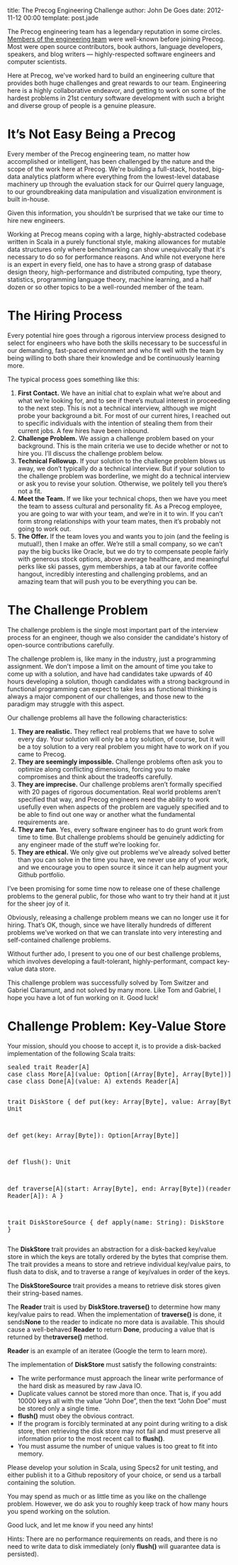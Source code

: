 title: The Precog Engineering Challenge
author: John De Goes
date: 2012-11-12 00:00
template: post.jade

<p>The Precog engineering team has a legendary reputation in some circles. <a href="http://www.precog.com/about/team">Members of the engineering team</a> were well-known before joining Precog. Most were open source contributors, book authors, language developers, speakers, and blog writers &#8212; highly-respected software engineers and computer scientists.</p>
<p>Here at Precog, we've worked hard to build an engineering culture that provides both huge challenges and great rewards to our team. Engineering here is a highly collaborative endeavor, and getting to work on some of the hardest problems in 21st century software development with such a bright and diverse group of people is a genuine pleasure.</p>
<h1>It&#8217;s Not Easy Being a Precog</h1>
<p>Every member of the Precog engineering team, no matter how accomplished or intelligent, has been challenged by the nature and the scope of the work here at Precog. We're building a full-stack, hosted, big-data analytics platform where everything from the lowest-level database machinery up through the evaluation stack for our Quirrel query language, to our groundbreaking data manipulation and visualization environment is built in-house.</p>
<p>Given this information, you shouldn&#8217;t be surprised that we take our time to hire new engineers.</p>
<p>Working at Precog means coping with a large, highly-abstracted codebase written in Scala in a purely functional style, making allowances for mutable data structures only where benchmarking can show unequivocally that it's necessary to do so for performance reasons. And while not everyone here is an expert in every field, one has to have a strong grasp of database design theory, high-performance and distributed computing, type theory, statistics, programming language theory, machine learning, and a half dozen or so other topics to be a well-rounded member of the team.</p>
<h1>The Hiring Process</h1>
<p>Every potential hire goes through a rigorous interview process designed to select for engineers who have both the skills necessary to be successful in our demanding, fast-paced environment and who fit well with the team by being willing to both share their knowledge and be continuously learning more.</p>
<p>The typical process goes something like this:</p>
<ol>
<li><strong>First Contact.</strong> We have an initial chat to explain what we&#8217;re about and what we&#8217;re looking for, and to see if there&#8217;s mutual interest in proceeding to the next step. This is not a technical interview, although we might probe your background a bit. For most of our current hires, I reached out to specific individuals with the intention of stealing them from their current jobs. A few hires have been inbound.</li>
<li><strong>Challenge Problem.</strong> We assign a challenge problem based on your background. This is the main criteria we use to decide whether or not to hire you. I&#8217;ll discuss the challenge problem below.</li>
<li><strong>Technical Followup.</strong> If your solution to the challenge problem blows us away, we don&#8217;t typically do a technical interview. But if your solution to the challenge problem was borderline, we might do a technical interview or ask you to revise your solution. Otherwise, we politely tell you there&#8217;s not a fit.</li>
<li><strong>Meet the Team.</strong> If we like your technical chops, then we have you meet the team to assess cultural and personality fit. As a Precog employee, you are going to war with your team, and we&#8217;re in it to win. If you can&#8217;t form strong relationships with your team mates, then it&#8217;s probably not going to work out.</li>
<li><strong>The Offer.</strong> If the team loves you and wants you to join (and the feeling is mutual!), then I make an offer. We&#8217;re still a small company, so we can&#8217;t pay the big bucks like Oracle, but we do try to compensate people fairly with generous stock options, above average healthcare, and meaningful perks like ski passes, gym memberships, a tab at our favorite coffee hangout, incredibly interesting and challenging problems, and an amazing team that will push you to be everything you can be.</li>
</ol>
<h1>The Challenge Problem</h1>
<p>The challenge problem is the single most important part of the interview process for an engineer, though we also consider the candidate's history of open-source contributions carefully.</p>
<p>The challenge problem is, like many in the industry, just a programming assignment. We don't impose a limit on the amount of time you take to come up with a solution, and have had candidates take upwards of 40 hours developing a solution, though candidates with a strong background in functional programming can expect to take less as functional thinking is always a major component of our challenges, and those new to the paradigm may struggle with this aspect.</p>
<p>Our challenge problems all have the following characteristics:</p>
<ol>
<li><strong>They are realistic.</strong> They reflect real problems that we have to solve every day. Your solution will only be a toy solution, of course, but it will be a toy solution to a very real problem you might have to work on if you came to Precog.</li>
<li><strong>They are seemingly impossible.</strong> Challenge problems often ask you to optimize along conflicting dimensions, forcing you to make compromises and think about the tradeoffs carefully.</li>
<li><strong>They are imprecise.</strong> Our challenge problems aren&#8217;t formally specified with 20 pages of rigorous documentation. Real world problems aren&#8217;t specified that way, and Precog engineers need the ability to work usefully even when aspects of the problem are vaguely specified and to be able to find out one way or another what the fundamental requirements are.</li>
<li><strong>They are fun.</strong> Yes, every software engineer has to do grunt work from time to time. But challenge problems should be genuinely addicting for any engineer made of the stuff we&#8217;re looking for.</li>
<li><strong>They are ethical.</strong> We only give out problems we&#8217;ve already solved better than you can solve in the time you have, we never use any of your work, and we encourage you to open source it since it can help augment your Github portfolio.</li>
</ol>
<p>I&#8217;ve been promising for some time now to release one of these challenge problems to the general public, for those who want to try their hand at it just for the sheer joy of it.</p>
<p>Obviously, releasing a challenge problem means we can no longer use it for hiring. That&#8217;s OK, though, since we have literally hundreds of different problems we&#8217;ve worked on that we can translate into very interesting and self-contained challenge problems.</p>
<p>Without further ado, I present to you one of our best challenge problems, which involves developing a fault-tolerant, highly-performant, compact key-value data store.</p>
<p>This challenge problem was successfully solved by Tom Switzer and Gabriel Claramunt, and not solved by many more. Like Tom and Gabriel, I hope you have a lot of fun working on it. Good luck!</p>
<h1>Challenge Problem: Key-Value Store</h1>
<p>Your mission, should you choose to accept it, is to provide a disk-backed implementation of the following Scala traits:</p>
<pre>sealed trait Reader[A]
case class More[A](value: Option[(Array[Byte], Array[Byte])] =&gt; Reader[A]) extends Reader[A]
case class Done[A](value: A) extends Reader[A]

trait DiskStore {
  def put(key: Array[Byte], value: Array[Byte]): Unit

  def get(key: Array[Byte]): Option[Array[Byte]]

  def flush(): Unit

  def traverse[A](start: Array[Byte], end: Array[Byte])(reader: Reader[A]): A
}

trait DiskStoreSource {
  def apply(name: String): DiskStore
}</pre>
<p>The <strong>DiskStore</strong> trait provides an abstraction for a disk-backed key/value store in which the keys are totally ordered by the bytes that comprise them. The trait provides a means to store and retrieve individual key/value pairs, to flush data to disk, and to traverse a range of key/values in order of the keys.</p>
<p>The <strong>DiskStoreSource</strong> trait provides a means to retrieve disk stores given their string-based names.</p>
<p>The <strong>Reader</strong> trait is used by <strong>DiskStore.traverse()</strong> to determine how many key/value pairs to read. When the implementation of <strong>traverse()</strong> is done, it sends<strong>None</strong> to the reader to indicate no more data is available. This should cause a well-behaved <strong>Reader</strong> to return <strong>Done</strong>, producing a value that is returned by the<strong>traverse()</strong> method.</p>
<p><strong>Reader</strong> is an example of an iteratee (Google the term to learn more).</p>
<p>The implementation of <strong>DiskStore</strong> must satisfy the following constraints:</p>
<ul>
<li>The write performance must approach the linear write performance of the hard disk as measured by raw Java IO.</li>
<li>Duplicate values cannot be stored more than once. That is, if you add 10000 keys all with the value &#8220;John Doe&#8221;, then the text &#8220;John Doe&#8221; must be stored only a single time.</li>
<li><strong>flush()</strong> must obey the obvious contract.</li>
<li>If the program is forcibly terminated at any point during writing to a disk store, then retrieving the disk store may not fail and must preserve all information prior to the most recent call to <strong>flush()</strong>.</li>
<li>You must assume the number of unique values is too great to fit into memory.</li>
</ul>
<p>Please develop your solution in Scala, using Specs2 for unit testing, and either publish it to a Github repository of your choice, or send us a tarball containing the solution.</p>
<p>You may spend as much or as little time as you like on the challenge problem. However, we do ask you to roughly keep track of how many hours you spend working on the solution.</p>
<p>Good luck, and let me know if you need any hints!</p>
<p>Hints: There are no performance requirements on reads, and there is no need to write data to disk immediately (only <strong>flush()</strong> will guarantee data is persisted).</p>